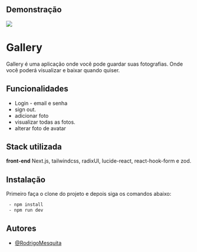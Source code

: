 
## Demonstração

![](gallery-gif.gif)
# Gallery
Gallery é uma aplicação onde você pode guardar suas fotografias. Onde você poderá visualizar e baixar quando quiser.


## Funcionalidades

- Login - email e senha
- sign out.
- adicionar foto
- visualizar todas as fotos.
- alterar foto de avatar
## Stack utilizada

**front-end** Next.js, tailwindcss, radixUI, lucide-react, react-hook-form e zod.
## Instalação

Primeiro faça o clone do projeto e depois siga os comandos abaixo:

```bash
 - npm install
 - npm run dev
```

## Autores

- [@RodrigoMesquita](https://www.github.com/JoaoRodrigo1996)

